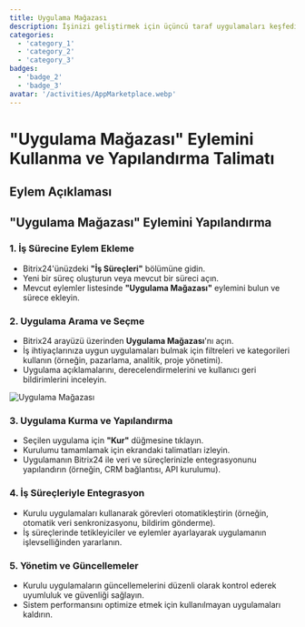 ```yaml
---
title: Uygulama Mağazası
description: İşinizi geliştirmek için üçüncü taraf uygulamaları keşfedin ve entegre edin.
categories: 
  - 'category_1'
  - 'category_2'
  - 'category_3'
badges: 
  - 'badge_2'
  - 'badge_3'
avatar: '/activities/AppMarketplace.webp'
---
```

# "Uygulama Mağazası" Eylemini Kullanma ve Yapılandırma Talimatı

## Eylem Açıklaması

## **"Uygulama Mağazası" Eylemini Yapılandırma**

### 1. İş Sürecine Eylem Ekleme
- Bitrix24'ünüzdeki **"İş Süreçleri"** bölümüne gidin.
- Yeni bir süreç oluşturun veya mevcut bir süreci açın.
- Mevcut eylemler listesinde **"Uygulama Mağazası"** eylemini bulun ve sürece ekleyin.

### 2. Uygulama Arama ve Seçme
- Bitrix24 arayüzü üzerinden **Uygulama Mağazası**'nı açın.
- İş ihtiyaçlarınıza uygun uygulamaları bulmak için filtreleri ve kategorileri kullanın (örneğin, pazarlama, analitik, proje yönetimi).
- Uygulama açıklamalarını, derecelendirmelerini ve kullanıcı geri bildirimlerini inceleyin.

![Uygulama Mağazası](/activities/AppMarketplace.webp)

### 3. Uygulama Kurma ve Yapılandırma
- Seçilen uygulama için **"Kur"** düğmesine tıklayın.
- Kurulumu tamamlamak için ekrandaki talimatları izleyin.
- Uygulamanın Bitrix24 ile veri ve süreçlerinizle entegrasyonunu yapılandırın (örneğin, CRM bağlantısı, API kurulumu).

### 4. İş Süreçleriyle Entegrasyon
- Kurulu uygulamaları kullanarak görevleri otomatikleştirin (örneğin, otomatik veri senkronizasyonu, bildirim gönderme).
- İş süreçlerinde tetikleyiciler ve eylemler ayarlayarak uygulamanın işlevselliğinden yararlanın.

### 5. Yönetim ve Güncellemeler
- Kurulu uygulamaların güncellemelerini düzenli olarak kontrol ederek uyumluluk ve güvenliği sağlayın.
- Sistem performansını optimize etmek için kullanılmayan uygulamaları kaldırın.
